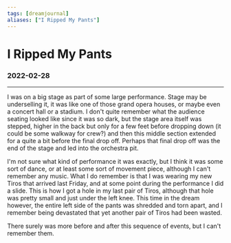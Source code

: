 ```yaml
---
tags: [dreamjournal]
aliases: ["I Ripped My Pants"]
---
```


# I Ripped My Pants
### 2022-02-28
---

I was on a big stage as part of some large performance. Stage may be underselling it, it was like one of those grand opera houses, or maybe even a concert hall or a stadium. I don't quite remember what the audience seating looked like since it was so dark, but the stage area itself was stepped, higher in the back but only for a few feet before dropping down (it could be some walkway for crew?) and then this middle section extended for a quite a bit before the final drop off. Perhaps that final drop off was the end of the stage and led into the orchestra pit.

I'm not sure what kind of performance it was exactly, but I think it was some sort of dance, or at least some sort of movement piece, although I can't remember any music. What I do remember is that I was wearing my new Tiros that arrived last Friday, and at some point during the performance I did a slide. This is how I got a hole in my last pair of Tiros, although that hole was pretty small and just under the left knee. This time in the dream however, the entire left side of the pants was shredded and torn apart, and I remember being devastated that yet another pair of Tiros had been wasted.

There surely was more before and after this sequence of events, but I can't remember them.